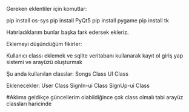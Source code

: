 Gereken eklentiler için komutlar:

pip install os-sys
pip install PyQt5
pip install pygame
pip install tk

Hatırladıklarım bunlar başka fark edersek ekleriz.

Eklemeyi düşündüğüm fikirler:

Kullanıcı classı eklemek ve sqlite veritabanı kullanarak kayıt ol giriş yap sistemi ve arayüzü oluşturmak


Şu anda kullanılan classlar:
Songs Class
UI Class

Eklenecekler:
User Class
SignIn-ui Class
SignUp-ui Class

#Aklıma geldikçe güncellerim olabildiğince çok class olmalı tabi arayüz classları haricinde
